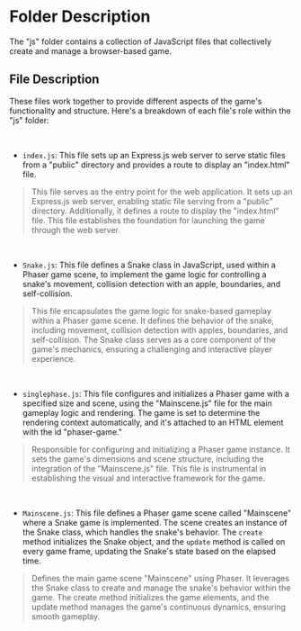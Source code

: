 # Folder Description
The "js" folder contains a collection of JavaScript files that collectively create and manage a browser-based game.
## File Description
These files work together to provide different aspects of the game's functionality and structure. Here's a breakdown of each file's role within the "js" folder:

<br />

- `index.js`: This file sets up an Express.js web server to serve static files from a "public" directory and provides a route to display an "index.html" file.
> This file serves as the entry point for the web application. It sets up an Express.js web server, enabling static file serving from a "public" directory. Additionally, it defines a route to display the "index.html" file. This file establishes the foundation for launching the game through the web server.

<br /> 

- `Snake.js`: This file defines a Snake class in JavaScript, used within a Phaser game scene, to implement the game logic for controlling a snake's movement, collision detection with an apple, boundaries, and self-collision.
> This file encapsulates the game logic for snake-based gameplay within a Phaser game scene. It defines the behavior of the snake, including movement, collision detection with apples, boundaries, and self-collision. The Snake class serves as a core component of the game's mechanics, ensuring a challenging and interactive player experience.

<br />

- `singlephase.js`: This file configures and initializes a Phaser game with a specified size and scene, using the "Mainscene.js" file for the main gameplay logic and rendering. The game is set to determine the rendering context automatically, and it's attached to an HTML element with the id "phaser-game."
> Responsible for configuring and initializing a Phaser game instance. It sets the game's dimensions and scene structure, including the integration of the "Mainscene.js" file. This file is instrumental in establishing the visual and interactive framework for the game.

<br />

- `Mainscene.js`: This file defines a Phaser game scene called "Mainscene" where a Snake game is implemented. The scene creates an instance of the Snake class, which handles the snake's behavior. The `create` method initializes the Snake object, and the `update` method is called on every game frame, updating the Snake's state based on the elapsed time.
> Defines the main game scene "Mainscene" using Phaser. It leverages the Snake class to create and manage the snake's behavior within the game. The create method initializes the game elements, and the update method manages the game's continuous dynamics, ensuring smooth gameplay.





